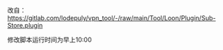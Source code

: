 
改自：https://gitlab.com/lodepuly/vpn_tool/-/raw/main/Tool/Loon/Plugin/Sub-Store.plugin

修改脚本运行时间为早上10:00
